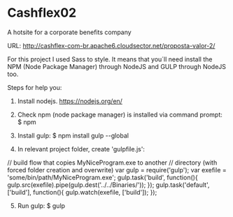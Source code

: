 # Cashflex02

A hotsite for a corporate benefits company

URL: http://cashflex-com-br.apache6.cloudsector.net/proposta-valor-2/

For this project I used Sass to style. It means that you´ll need install the NPM (Node Package Manager) through NodeJS and GULP through NodeJS too.

Steps for help you:

1. Install nodejs. https://nodejs.org/en/

2. Check npm (node package manager) is installed via command prompt: $ npm

3. Install gulp: $ npm install gulp --global

4. In relevant project folder, create 'gulpfile.js':

// build flow that copies MyNiceProgram.exe to another // directory (with forced folder creation and overwrite) var gulp = require('gulp'); var exefile = 'some/bin/path/MyNiceProgram.exe'; gulp.task('build', function(){ gulp.src(exefile).pipe(gulp.dest('../../Binaries/')); }); gulp.task('default', ['build'], function(){ gulp.watch(exefile, ['build']); });

5. Run gulp: $ gulp
